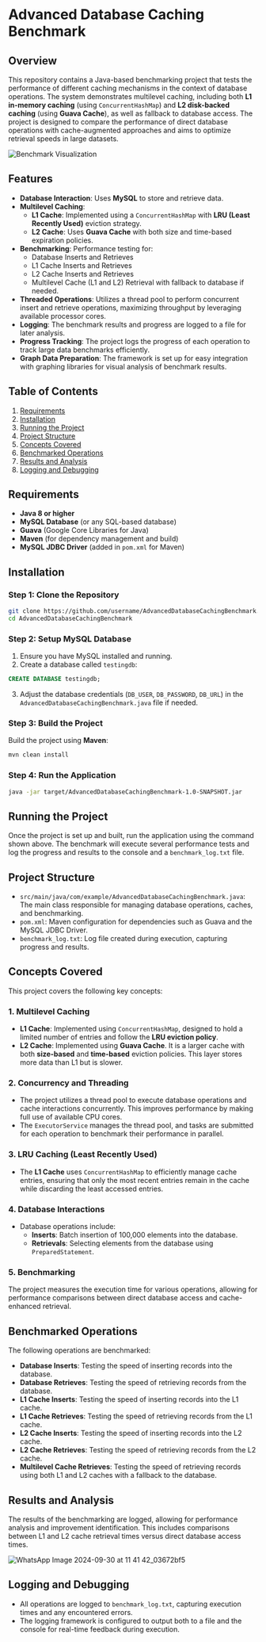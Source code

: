 # Advanced Database Caching Benchmark

## Overview

This repository contains a Java-based benchmarking project that tests the performance of different caching mechanisms in the context of database operations. The system demonstrates multilevel caching, including both **L1 in-memory caching** (using `ConcurrentHashMap`) and **L2 disk-backed caching** (using **Guava Cache**), as well as fallback to database access. The project is designed to compare the performance of direct database operations with cache-augmented approaches and aims to optimize retrieval speeds in large datasets.

![Benchmark Visualization](https://github.com/user-attachments/assets/ebfe9d33-9a01-45a5-a0f6-48d9182cd966)

## Features

- **Database Interaction**: Uses **MySQL** to store and retrieve data.
- **Multilevel Caching**:
  - **L1 Cache**: Implemented using a `ConcurrentHashMap` with **LRU (Least Recently Used)** eviction strategy.
  - **L2 Cache**: Uses **Guava Cache** with both size and time-based expiration policies.
- **Benchmarking**: Performance testing for:
  - Database Inserts and Retrieves
  - L1 Cache Inserts and Retrieves
  - L2 Cache Inserts and Retrieves
  - Multilevel Cache (L1 and L2) Retrieval with fallback to database if needed.
- **Threaded Operations**: Utilizes a thread pool to perform concurrent insert and retrieve operations, maximizing throughput by leveraging available processor cores.
- **Logging**: The benchmark results and progress are logged to a file for later analysis.
- **Progress Tracking**: The project logs the progress of each operation to track large data benchmarks efficiently.
- **Graph Data Preparation**: The framework is set up for easy integration with graphing libraries for visual analysis of benchmark results.

## Table of Contents

1. [Requirements](#requirements)
2. [Installation](#installation)
3. [Running the Project](#running-the-project)
4. [Project Structure](#project-structure)
5. [Concepts Covered](#concepts-covered)
6. [Benchmarked Operations](#benchmarked-operations)
7. [Results and Analysis](#results-and-analysis)
8. [Logging and Debugging](#logging-and-debugging)

## Requirements

- **Java 8 or higher**
- **MySQL Database** (or any SQL-based database)
- **Guava** (Google Core Libraries for Java)
- **Maven** (for dependency management and build)
- **MySQL JDBC Driver** (added in `pom.xml` for Maven)

## Installation

### Step 1: Clone the Repository

```bash
git clone https://github.com/username/AdvancedDatabaseCachingBenchmark.git
cd AdvancedDatabaseCachingBenchmark
```

### Step 2: Setup MySQL Database

1. Ensure you have MySQL installed and running.
2. Create a database called `testingdb`:

```sql
CREATE DATABASE testingdb;
```

3. Adjust the database credentials (`DB_USER`, `DB_PASSWORD`, `DB_URL`) in the `AdvancedDatabaseCachingBenchmark.java` file if needed.

### Step 3: Build the Project

Build the project using **Maven**:

```bash
mvn clean install
```

### Step 4: Run the Application

```bash
java -jar target/AdvancedDatabaseCachingBenchmark-1.0-SNAPSHOT.jar
```

## Running the Project

Once the project is set up and built, run the application using the command shown above. The benchmark will execute several performance tests and log the progress and results to the console and a `benchmark_log.txt` file.

## Project Structure

- `src/main/java/com/example/AdvancedDatabaseCachingBenchmark.java`: The main class responsible for managing database operations, caches, and benchmarking.
- `pom.xml`: Maven configuration for dependencies such as Guava and the MySQL JDBC Driver.
- `benchmark_log.txt`: Log file created during execution, capturing progress and results.

## Concepts Covered

This project covers the following key concepts:

### 1. **Multilevel Caching**

- **L1 Cache**: Implemented using `ConcurrentHashMap`, designed to hold a limited number of entries and follow the **LRU eviction policy**.
- **L2 Cache**: Implemented using **Guava Cache**. It is a larger cache with both **size-based** and **time-based** eviction policies. This layer stores more data than L1 but is slower.

### 2. **Concurrency and Threading**

- The project utilizes a thread pool to execute database operations and cache interactions concurrently. This improves performance by making full use of available CPU cores.
- The `ExecutorService` manages the thread pool, and tasks are submitted for each operation to benchmark their performance in parallel.

### 3. **LRU Caching (Least Recently Used)**

- The **L1 Cache** uses `ConcurrentHashMap` to efficiently manage cache entries, ensuring that only the most recent entries remain in the cache while discarding the least accessed entries.

### 4. **Database Interactions**

- Database operations include:
  - **Inserts**: Batch insertion of 100,000 elements into the database.
  - **Retrievals**: Selecting elements from the database using `PreparedStatement`.

### 5. **Benchmarking**

The project measures the execution time for various operations, allowing for performance comparisons between direct database access and cache-enhanced retrieval.

## Benchmarked Operations

The following operations are benchmarked:

- **Database Inserts**: Testing the speed of inserting records into the database.
- **Database Retrieves**: Testing the speed of retrieving records from the database.
- **L1 Cache Inserts**: Testing the speed of inserting records into the L1 cache.
- **L1 Cache Retrieves**: Testing the speed of retrieving records from the L1 cache.
- **L2 Cache Inserts**: Testing the speed of inserting records into the L2 cache.
- **L2 Cache Retrieves**: Testing the speed of retrieving records from the L2 cache.
- **Multilevel Cache Retrieves**: Testing the speed of retrieving records using both L1 and L2 caches with a fallback to the database.

## Results and Analysis

The results of the benchmarking are logged, allowing for performance analysis and improvement identification. This includes comparisons between L1 and L2 cache retrieval times versus direct database access times.

![WhatsApp Image 2024-09-30 at 11 41 42_03672bf5](https://github.com/user-attachments/assets/e9bf4704-28d9-439f-a1fc-a3e0a9e19014)


## Logging and Debugging

- All operations are logged to `benchmark_log.txt`, capturing execution times and any encountered errors.
- The logging framework is configured to output both to a file and the console for real-time feedback during execution.
